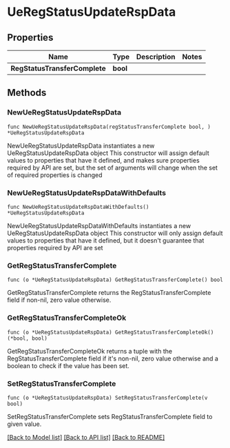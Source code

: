 # UeRegStatusUpdateRspData

## Properties

Name | Type | Description | Notes
------------ | ------------- | ------------- | -------------
**RegStatusTransferComplete** | **bool** |  | 

## Methods

### NewUeRegStatusUpdateRspData

`func NewUeRegStatusUpdateRspData(regStatusTransferComplete bool, ) *UeRegStatusUpdateRspData`

NewUeRegStatusUpdateRspData instantiates a new UeRegStatusUpdateRspData object
This constructor will assign default values to properties that have it defined,
and makes sure properties required by API are set, but the set of arguments
will change when the set of required properties is changed

### NewUeRegStatusUpdateRspDataWithDefaults

`func NewUeRegStatusUpdateRspDataWithDefaults() *UeRegStatusUpdateRspData`

NewUeRegStatusUpdateRspDataWithDefaults instantiates a new UeRegStatusUpdateRspData object
This constructor will only assign default values to properties that have it defined,
but it doesn't guarantee that properties required by API are set

### GetRegStatusTransferComplete

`func (o *UeRegStatusUpdateRspData) GetRegStatusTransferComplete() bool`

GetRegStatusTransferComplete returns the RegStatusTransferComplete field if non-nil, zero value otherwise.

### GetRegStatusTransferCompleteOk

`func (o *UeRegStatusUpdateRspData) GetRegStatusTransferCompleteOk() (*bool, bool)`

GetRegStatusTransferCompleteOk returns a tuple with the RegStatusTransferComplete field if it's non-nil, zero value otherwise
and a boolean to check if the value has been set.

### SetRegStatusTransferComplete

`func (o *UeRegStatusUpdateRspData) SetRegStatusTransferComplete(v bool)`

SetRegStatusTransferComplete sets RegStatusTransferComplete field to given value.



[[Back to Model list]](../README.md#documentation-for-models) [[Back to API list]](../README.md#documentation-for-api-endpoints) [[Back to README]](../README.md)


